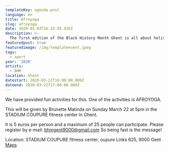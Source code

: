 ```yaml
---
templateKey: agenda-post
language: en
title: Afroyoga
slug: afroyoga
date: 2020-02-03T16:22:55.926Z
description: >-
  The first edition of the Black History Month Ghent is all about holistic well-being the Black community in Belgium. We go back to the historical roots of our well-being under the motto "healing from the past in the present".
featuredpost: true
featuredimage: /img/templateevent.jpeg
tags:
  - sport
year: '2020'
artists:
  - BHM
location: Ghent
datestart: 2020-03-22T16:00:00.000Z
dateend: 2020-03-22T17:00:00.000Z
---
```


We have provided fun activities for this. One of the activities is AFROYOGA.

This will be given by Brunette Matinda on Sunday March 22 at 5pm  in the STADIUM COUPURE fitness center in Ghent.

It is 5 euros per person and a maximum of 25 people can participate.
Please register by e-mail: [bhmgent9000@gmail.com](mailto:bhmgent9000@gmail.com)
So being fast is the message!

Location: STADIUM COUPURE fitness center, oupure Links 625, 9000 Gent
[Maps](https://goo.gl/maps/FgkoBb4B1Je2b4mPA)
